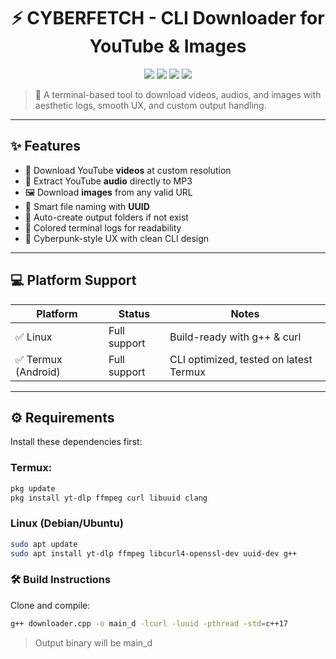 <h1 align="center">⚡ CYBERFETCH - CLI Downloader for YouTube & Images</h1>

<p align="center">
  <img src="https://img.shields.io/badge/yt--dl-powered-blueviolet?style=flat-square" />
  <img src="https://img.shields.io/badge/termux--friendly-00b894?style=flat-square" />
  <img src="https://img.shields.io/badge/linux--ready-4caf50?style=flat-square" />
  <img src="https://img.shields.io/badge/cyberpunk-CLI-fc5c65?style=flat-square" />
</p>

> 🚀 A terminal-based tool to download videos, audios, and images with aesthetic logs, smooth UX, and custom output handling.

---

## ✨ Features

- 🎥 Download YouTube **videos** at custom resolution
- 🎵 Extract YouTube **audio** directly to MP3
- 🖼️ Download **images** from any valid URL
- 🔧 Smart file naming with **UUID**
- 📂 Auto-create output folders if not exist
- 🌈 Colored terminal logs for readability
- 🎨 Cyberpunk-style UX with clean CLI design

---

## 💻 Platform Support

| Platform | Status       | Notes                                |
|----------|--------------|--------------------------------------|
| ✅ Linux | Full support | Build-ready with g++ & curl          |
| ✅ Termux (Android) | Full support | CLI optimized, tested on latest Termux |

---

## ⚙️ Requirements

Install these dependencies first:

### Termux:

```bash
pkg update
pkg install yt-dlp ffmpeg curl libuuid clang
```

### Linux (Debian/Ubuntu)
```bash
sudo apt update
sudo apt install yt-dlp ffmpeg libcurl4-openssl-dev uuid-dev g++
```

### 🛠️ Build Instructions

Clone and compile:

```bash
g++ downloader.cpp -o main_d -lcurl -luuid -pthread -std=c++17
```
> Output binary will be main_d
